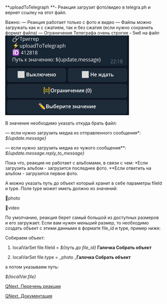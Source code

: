 
**uploadToTelegraph **- Реакция загрузит фото/видео в telegra.ph и вернет ссылку на этот файл. 

Важно:
— Реакция работает только с фото и видео
— Файлы можно загружать как и с сжатием, так и без сжатия (если нужно сохранить формат файла)
— Ограничения Телеграфа очень строгие - 5мб на файл
![](./1.png)

В значение необходимо указать откуда брать файл:

— если нужно загрузить медиа из отправленного сообщения*:  
_${update.message}_

— если нужно загрузить медиа из чужого сообщения**: _${update.message.reply_to_message}_

Пока что, реакция не работает с альбомами, в связи с чем:
*Если загрузить альбом - загрузится последнее фото.
**Если ответить на альбом - загрузится первое фото.


А можно указать путь до объект который хранит в себе параметры fileId и type. Поле type может иметь должно из значений:

🔸photo

🔸video



По умолчанию, реакция берет самый большой из доступных размеров и его загружает. Если вам нужен меньший размер, то необходимо создать объект с этими данными в формате file_id и type, пример ниже:

Собираем объект:

1) localVarSet file.fileId = _${путь до file_id}_ **Галочка Собрать объект**

2) localVarSet file.type = _photo _**Галочка Собрать объект**

а потом указываем путь:

_${localVar.file}_



[QNext. Перечень реакции](/ph/QNext-admin-reaction-about-05-01)

[QNext. Документация](/ph/QNext-admin-documentation-05-08)